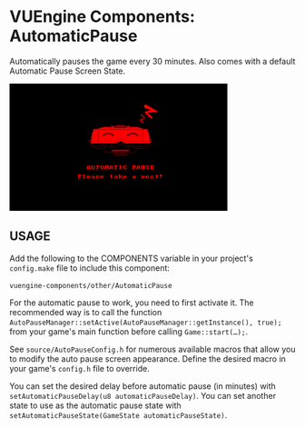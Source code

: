 VUEngine Components: AutomaticPause
===================================

Automatically pauses the game every 30 minutes. Also comes with a default Automatic Pause Screen State.

![Preview Image](preview.png)


USAGE
-----

Add the following to the COMPONENTS variable in your project's `config.make` file to include this component:

	vuengine-components/other/AutomaticPause

For the automatic pause to work, you need to first activate it. The recommended way is to call the function `AutoPauseManager::setActive(AutoPauseManager::getInstance(), true);` from your game's main function before calling `Game::start(…);`.

See `source/AutoPauseConfig.h` for numerous available macros that allow you to modify the auto pause screen appearance. Define the desired macro in your game's `config.h` file to override.

You can set the desired delay before automatic pause (in minutes) with `setAutomaticPauseDelay(u8 automaticPauseDelay)`. You can set another state to use as the automatic pause state with `setAutomaticPauseState(GameState automaticPauseState)`.
